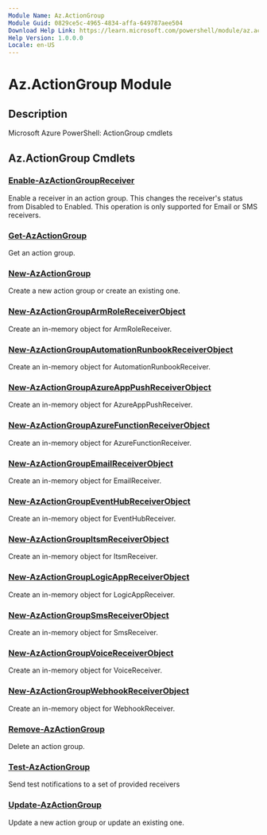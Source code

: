 ```yaml
---
Module Name: Az.ActionGroup
Module Guid: 0829ce5c-4965-4834-affa-649787aee504
Download Help Link: https://learn.microsoft.com/powershell/module/az.actiongroup
Help Version: 1.0.0.0
Locale: en-US
---
```


# Az.ActionGroup Module
## Description
Microsoft Azure PowerShell: ActionGroup cmdlets

## Az.ActionGroup Cmdlets
### [Enable-AzActionGroupReceiver](Enable-AzActionGroupReceiver.md)
Enable a receiver in an action group.
This changes the receiver's status from Disabled to Enabled.
This operation is only supported for Email or SMS receivers.

### [Get-AzActionGroup](Get-AzActionGroup.md)
Get an action group.

### [New-AzActionGroup](New-AzActionGroup.md)
Create a new action group or create an existing one.

### [New-AzActionGroupArmRoleReceiverObject](New-AzActionGroupArmRoleReceiverObject.md)
Create an in-memory object for ArmRoleReceiver.

### [New-AzActionGroupAutomationRunbookReceiverObject](New-AzActionGroupAutomationRunbookReceiverObject.md)
Create an in-memory object for AutomationRunbookReceiver.

### [New-AzActionGroupAzureAppPushReceiverObject](New-AzActionGroupAzureAppPushReceiverObject.md)
Create an in-memory object for AzureAppPushReceiver.

### [New-AzActionGroupAzureFunctionReceiverObject](New-AzActionGroupAzureFunctionReceiverObject.md)
Create an in-memory object for AzureFunctionReceiver.

### [New-AzActionGroupEmailReceiverObject](New-AzActionGroupEmailReceiverObject.md)
Create an in-memory object for EmailReceiver.

### [New-AzActionGroupEventHubReceiverObject](New-AzActionGroupEventHubReceiverObject.md)
Create an in-memory object for EventHubReceiver.

### [New-AzActionGroupItsmReceiverObject](New-AzActionGroupItsmReceiverObject.md)
Create an in-memory object for ItsmReceiver.

### [New-AzActionGroupLogicAppReceiverObject](New-AzActionGroupLogicAppReceiverObject.md)
Create an in-memory object for LogicAppReceiver.

### [New-AzActionGroupSmsReceiverObject](New-AzActionGroupSmsReceiverObject.md)
Create an in-memory object for SmsReceiver.

### [New-AzActionGroupVoiceReceiverObject](New-AzActionGroupVoiceReceiverObject.md)
Create an in-memory object for VoiceReceiver.

### [New-AzActionGroupWebhookReceiverObject](New-AzActionGroupWebhookReceiverObject.md)
Create an in-memory object for WebhookReceiver.

### [Remove-AzActionGroup](Remove-AzActionGroup.md)
Delete an action group.

### [Test-AzActionGroup](Test-AzActionGroup.md)
Send test notifications to a set of provided receivers

### [Update-AzActionGroup](Update-AzActionGroup.md)
Update a new action group or update an existing one.

